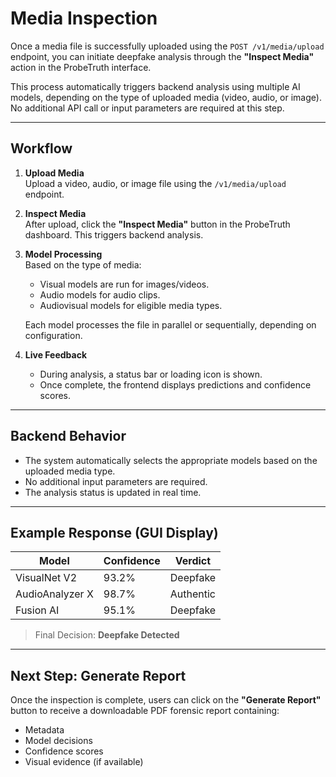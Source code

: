 # Media Inspection

Once a media file is successfully uploaded using the `POST /v1/media/upload` endpoint, you can initiate deepfake analysis through the **"Inspect Media"** action in the ProbeTruth interface.

This process automatically triggers backend analysis using multiple AI models, depending on the type of uploaded media (video, audio, or image). No additional API call or input parameters are required at this step.

---

## Workflow

1. **Upload Media**  
   Upload a video, audio, or image file using the `/v1/media/upload` endpoint.

2. **Inspect Media**  
   After upload, click the **"Inspect Media"** button in the ProbeTruth dashboard. This triggers backend analysis.

3. **Model Processing**  
   Based on the type of media:
   - Visual models are run for images/videos.
   - Audio models for audio clips.
   - Audiovisual models for eligible media types.
   
   Each model processes the file in parallel or sequentially, depending on configuration.

4. **Live Feedback**  
   - During analysis, a status bar or loading icon is shown.
   - Once complete, the frontend displays predictions and confidence scores.

---

## Backend Behavior

- The system automatically selects the appropriate models based on the uploaded media type.
- No additional input parameters are required.
- The analysis status is updated in real time.

---

## Example Response (GUI Display)

| Model             | Confidence | Verdict     |
|------------------|------------|-------------|
| VisualNet V2     | 93.2%      | Deepfake    |
| AudioAnalyzer X  | 98.7%      | Authentic   |
| Fusion AI        | 95.1%      | Deepfake    |

> Final Decision: **Deepfake Detected**

---

## Next Step: Generate Report

Once the inspection is complete, users can click on the **"Generate Report"** button to receive a downloadable PDF forensic report containing:

- Metadata
- Model decisions
- Confidence scores
- Visual evidence (if available)

